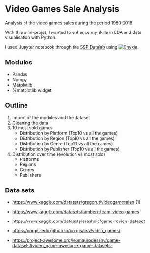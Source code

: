 # Video Games Sale Analysis

Analysis of the video games sales during the period 1980-2016.

With this mini-projet, I wanted to enhance my skills in EDA and data visualisation with Python.

I used Jupyter notebook through the <a href="https://datalab.sspcloud.fr/home" target="_blank" rel="noopener">SSP Datalab</a> using <a href="https://github.com/InseeFrLab/onyxia" target="_blank" rel="noopener">![Onyxia](https://img.shields.io/static/v1?label=%E2%80%8E&message=Onyxia&color=important&logo=github)</a>.

## Modules

- Pandas
- Numpy
- Matplotlib
- %matplotlib widget

## Outline

1. Import of the modules and the dataset
2. Cleaning the data
3. 10 most sold games
    - Distribution by Platform (Top10 vs all the games)
    - Distribution by Region (Top10 vs all the games)
    - Distribution by Genre (Top10 vs all the games)
    - Distribution by Publisher (Top10 vs all the games)
4. Distribution over time (evolution vs most sold)
    - Platforms
    - Regions
    - Genres
    - Publishers
    

## Data sets

- https://www.kaggle.com/datasets/gregorut/videogamesales (1)


- https://www.kaggle.com/datasets/tamber/steam-video-games
- https://www.kaggle.com/datasets/arashnic/game-review-dataset
- https://corgis-edu.github.io/corgis/csv/video_games/
- https://project-awesome.org/leomaurodesenv/game-datasets#video_game-awesome-game-datasets-
